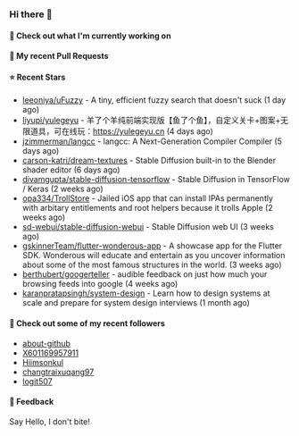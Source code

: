 ### Hi there 👋

#### 👷 Check out what I'm currently working on

#### 🔨 My recent Pull Requests


#### ⭐ Recent Stars

- [leeoniya/uFuzzy](https://github.com/leeoniya/uFuzzy) - A tiny, efficient fuzzy search that doesn&#39;t suck (1 day ago)
- [liyupi/yulegeyu](https://github.com/liyupi/yulegeyu) - 羊了个羊纯前端实现版【鱼了个鱼】，自定义关卡&#43;图案&#43;无限道具，可在线玩：https://yulegeyu.cn (4 days ago)
- [jzimmerman/langcc](https://github.com/jzimmerman/langcc) - langcc: A Next-Generation Compiler Compiler (5 days ago)
- [carson-katri/dream-textures](https://github.com/carson-katri/dream-textures) - Stable Diffusion built-in to the Blender shader editor (6 days ago)
- [divamgupta/stable-diffusion-tensorflow](https://github.com/divamgupta/stable-diffusion-tensorflow) - Stable Diffusion in TensorFlow / Keras (2 weeks ago)
- [opa334/TrollStore](https://github.com/opa334/TrollStore) - Jailed iOS app that can install IPAs permanently with arbitary entitlements and root helpers because it trolls Apple (2 weeks ago)
- [sd-webui/stable-diffusion-webui](https://github.com/sd-webui/stable-diffusion-webui) - Stable Diffusion web UI (3 weeks ago)
- [gskinnerTeam/flutter-wonderous-app](https://github.com/gskinnerTeam/flutter-wonderous-app) - A showcase app for the Flutter SDK. Wonderous will educate and entertain as you uncover information about some of the most famous structures in the world. (3 weeks ago)
- [berthubert/googerteller](https://github.com/berthubert/googerteller) - audible feedback on just how much your browsing feeds into google (4 weeks ago)
- [karanpratapsingh/system-design](https://github.com/karanpratapsingh/system-design) - Learn how to design systems at scale and prepare for system design interviews (1 month ago)

#### 👯 Check out some of my recent followers

- [about-github](https://github.com/about-github)
- [X601169957911](https://github.com/X601169957911)
- [Hiimsonkul](https://github.com/Hiimsonkul)
- [changtraixuqang97](https://github.com/changtraixuqang97)
- [logit507](https://github.com/logit507)

#### 💬 Feedback

Say Hello, I don't bite!
